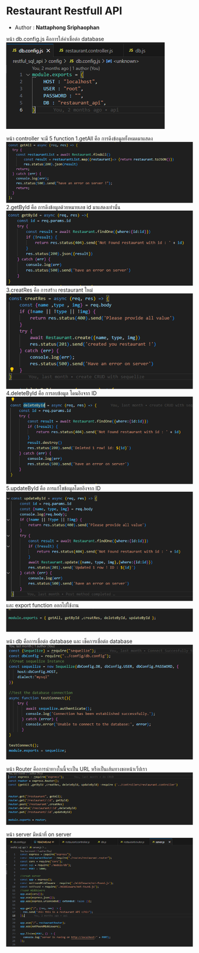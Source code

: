 # Restaurant Restfull API
* Author : **Nattaphong Sriphaophan**

หน้า db.config.js  คือการใส่ค่าเชื่อต่อ database
![Alt text](image.png)

หน้า controller จะมี 5 function 
1.getAll คือ การดึงข้อมูลทั้งหมดมาแสดง
![Alt text](image-1.png)
2.getById คือ การดึงข้อมูลด้วยหมายเลข id มาแสดงเท่านั้น
![Alt text](image-2.png)
3.creatRes คือ การสร้าง restaurant ใหม่
![Alt text](image-3.png)
4.deleteById คือ การลบข้อมูล โดนอิงจาก ID
![Alt text](image-4.png)
5.updateById คือ การแก้ไขข้อมูลโดยอิงจาก ID
![Alt text](image-5.png)
และ export function ออกไปใช้งาน
![Alt text](image-6.png)

หน้า db คือการเชื่อต่อ database และ เช็คการเชื่อต่อ database
![Alt text](image-7.png)

หน้า Router คือการนำทางในนี้จะเป็น URL หรือเป็นเส้นทางขอหน้าเว็ปเรา
![Alt text](image-8.png)

หน้า server มีหน้าที่ on server 
![Alt text](image-9.png)